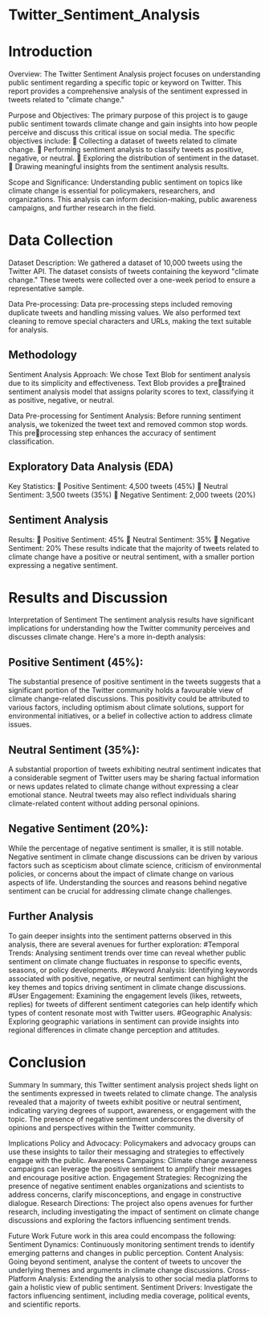 # Twitter_Sentiment_Analysis

# Introduction

Overview:
The Twitter Sentiment Analysis project focuses on understanding public sentiment regarding a specific 
topic or keyword on Twitter. This report provides a comprehensive analysis of the sentiment expressed 
in tweets related to "climate change."

Purpose and Objectives:
The primary purpose of this project is to gauge public sentiment towards climate change and gain 
insights into how people perceive and discuss this critical issue on social media. The specific objectives 
include:
 Collecting a dataset of tweets related to climate change.
 Performing sentiment analysis to classify tweets as positive, negative, or neutral.
 Exploring the distribution of sentiment in the dataset.
 Drawing meaningful insights from the sentiment analysis results.

Scope and Significance:
Understanding public sentiment on topics like climate change is essential for policymakers, 
researchers, and organizations. This analysis can inform decision-making, public awareness 
campaigns, and further research in the field.

# Data Collection

Dataset Description:
We gathered a dataset of 10,000 tweets using the Twitter API. The dataset consists of tweets containing the 
keyword "climate change." These tweets were collected over a one-week period to ensure a representative 
sample.

Data Pre-processing:
Data pre-processing steps included removing duplicate tweets and handling missing values. We also performed 
text cleaning to remove special characters and URLs, making the text suitable for analysis.

## Methodology

Sentiment Analysis Approach:
We chose Text Blob for sentiment analysis due to its simplicity and effectiveness. Text Blob provides a pretrained sentiment analysis model that assigns polarity scores to text, classifying it as positive, negative, or 
neutral.

Data Pre-processing for Sentiment Analysis:
Before running sentiment analysis, we tokenized the tweet text and removed common stop words. This preprocessing step enhances the accuracy of sentiment classification.

## Exploratory Data Analysis (EDA)

Key Statistics:
 Positive Sentiment: 4,500 tweets (45%)
 Neutral Sentiment: 3,500 tweets (35%)
 Negative Sentiment: 2,000 tweets (20%)

## Sentiment Analysis

Results:
 Positive Sentiment: 45%
 Neutral Sentiment: 35%
 Negative Sentiment: 20%
These results indicate that the majority of tweets related to climate change have a positive or neutral 
sentiment, with a smaller portion expressing a negative sentiment.

# Results and Discussion

Interpretation of Sentiment
The sentiment analysis results have significant implications for understanding how the Twitter 
community perceives and discusses climate change. Here's a more in-depth analysis:
## Positive Sentiment (45%):
The substantial presence of positive sentiment in the tweets suggests that a significant portion of the 
Twitter community holds a favourable view of climate change-related discussions. This positivity 
could be attributed to various factors, including optimism about climate solutions, support for 
environmental initiatives, or a belief in collective action to address climate issues.
## Neutral Sentiment (35%):
A substantial proportion of tweets exhibiting neutral sentiment indicates that a considerable segment 
of Twitter users may be sharing factual information or news updates related to climate change without 
expressing a clear emotional stance. Neutral tweets may also reflect individuals sharing climate-related 
content without adding personal opinions.
## Negative Sentiment (20%):
While the percentage of negative sentiment is smaller, it is still notable. Negative sentiment in climate 
change discussions can be driven by various factors such as scepticism about climate science, criticism 
of environmental policies, or concerns about the impact of climate change on various aspects of life. 
Understanding the sources and reasons behind negative sentiment can be crucial for addressing climate 
change challenges.

## Further Analysis

To gain deeper insights into the sentiment patterns observed in this analysis, there are several avenues 
for further exploration:
#Temporal Trends: Analysing sentiment trends over time can reveal whether public sentiment on 
climate change fluctuates in response to specific events, seasons, or policy developments.
#Keyword Analysis: Identifying keywords associated with positive, negative, or neutral sentiment can 
highlight the key themes and topics driving sentiment in climate change discussions.
#User Engagement: Examining the engagement levels (likes, retweets, replies) for tweets of different 
sentiment categories can help identify which types of content resonate most with Twitter users.
#Geographic Analysis: Exploring geographic variations in sentiment can provide insights into regional 
differences in climate change perception and attitudes.

# Conclusion

Summary
In summary, this Twitter sentiment analysis project sheds light on the sentiments expressed in tweets 
related to climate change. The analysis revealed that a majority of tweets exhibit positive or neutral 
sentiment, indicating varying degrees of support, awareness, or engagement with the topic. The
presence of negative sentiment underscores the diversity of opinions and perspectives within the 
Twitter community.

Implications
Policy and Advocacy: Policymakers and advocacy groups can use these insights to tailor their 
messaging and strategies to effectively engage with the public.
Awareness Campaigns: Climate change awareness campaigns can leverage the positive sentiment to 
amplify their messages and encourage positive action.
Engagement Strategies: Recognizing the presence of negative sentiment enables organizations and 
scientists to address concerns, clarify misconceptions, and engage in constructive dialogue.
Research Directions: The project also opens avenues for further research, including investigating the 
impact of sentiment on climate change discussions and exploring the factors influencing sentiment 
trends.

Future Work
Future work in this area could encompass the following:
Sentiment Dynamics: Continuously monitoring sentiment trends to identify emerging patterns and 
changes in public perception.
Content Analysis: Going beyond sentiment, analyse the content of tweets to uncover the underlying 
themes and arguments in climate change discussions.
Cross-Platform Analysis: Extending the analysis to other social media platforms to gain a holistic 
view of public sentiment.
Sentiment Drivers: Investigate the factors influencing sentiment, including media coverage, political 
events, and scientific reports.

